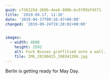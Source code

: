 ```yaml
---
guid: cf36225d-268b-4ee6-990b-bc5f05bf4571
title: '2019.04.17, 11:16'
date: '2019-04-17T09:16:47+00:00'
changed: '2019-09-24T19:20:02+00:00'


images:
  - width: 4608
    height: 2592
    alt: Fuck Bosses graffitied onto a wall.
    file: IMG_20190415_190341266.jpg
---
```


Berlin is getting ready for May Day. 
